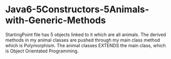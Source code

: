 Java6-5Constructors-5Animals-with-Generic-Methods
=================================================

StartingPoint file has 5 objects linked to it which are all animals. The derived methods in my animal classes are pushed through my main class method which is Polymorphism. The animal classes EXTENDS the main class, which is Object Orientated Programming. 

